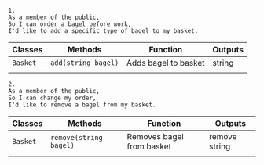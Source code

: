 ```
1.
As a member of the public,
So I can order a bagel before work,
I'd like to add a specific type of bagel to my basket.
```
| Classes    | Methods            | Function                 | Outputs |
|------------|--------------------|--------------------------|---------|
| `Basket`   | `add(string bagel)`| Adds bagel to basket     | string  |
|            |                    |                          |         |

```
2.
As a member of the public,
So I can change my order,
I'd like to remove a bagel from my basket.
```
| Classes    | Methods               | Function                  | Outputs        |
|------------|-----------------------|---------------------------|----------------|
| `Basket`   | `remove(string bagel)`| Removes bagel from basket | remove string  |
|            |                       |                           |                |